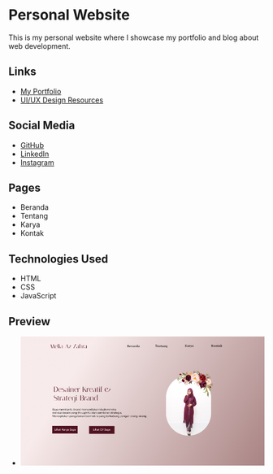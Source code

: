 # Personal Website

This is my personal website where I showcase my portfolio and blog about web development.

## Links

- [My Portfolio](https://www.figma.com/design/uCiYHTXLsrCfxNivguQOAU/melia-az-zahra?node-id=0-1&t=0Udyymz1c8V35Br0-1)
- [UI/UX Design Resources](https://www.figma.com/make/EKYkuWgqvhuZLXqmyOVGDM/Peach-Themed-Website?node-id=0-4&t=GfXoV1xMQduQVw3w-1)

## Social Media

- [GitHub](https://github.com/meliazzara)
- [LinkedIn](https://id.linkedin.com/in/melia-az-zahra-a20627241)
- [Instagram](https://instagram.com/zahraazm)

## Pages

- Beranda
- Tentang
- Karya
- Kontak

## Technologies Used

- HTML
- CSS
- JavaScript

## Preview

- ![Website Preview](/assets/beranda.png)